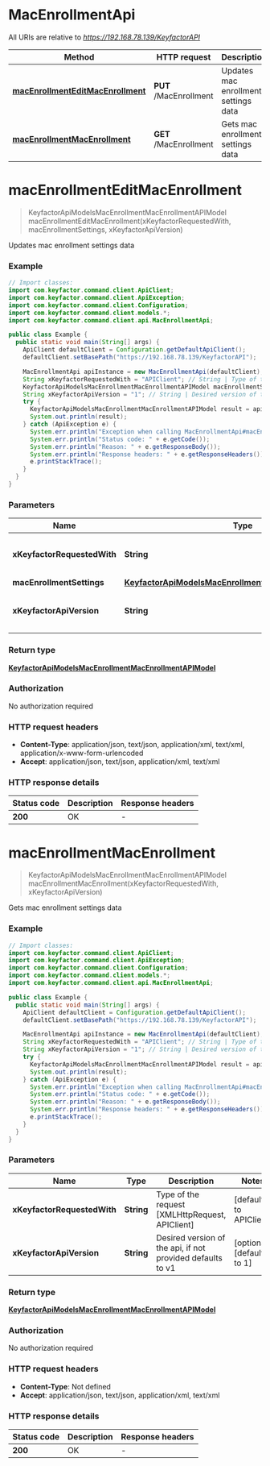 # MacEnrollmentApi

All URIs are relative to *https://192.168.78.139/KeyfactorAPI*

| Method | HTTP request | Description |
|------------- | ------------- | -------------|
| [**macEnrollmentEditMacEnrollment**](MacEnrollmentApi.md#macEnrollmentEditMacEnrollment) | **PUT** /MacEnrollment | Updates mac enrollment settings data |
| [**macEnrollmentMacEnrollment**](MacEnrollmentApi.md#macEnrollmentMacEnrollment) | **GET** /MacEnrollment | Gets mac enrollment settings data |


<a name="macEnrollmentEditMacEnrollment"></a>
# **macEnrollmentEditMacEnrollment**
> KeyfactorApiModelsMacEnrollmentMacEnrollmentAPIModel macEnrollmentEditMacEnrollment(xKeyfactorRequestedWith, macEnrollmentSettings, xKeyfactorApiVersion)

Updates mac enrollment settings data

### Example
```java
// Import classes:
import com.keyfactor.command.client.ApiClient;
import com.keyfactor.command.client.ApiException;
import com.keyfactor.command.client.Configuration;
import com.keyfactor.command.client.models.*;
import com.keyfactor.command.client.api.MacEnrollmentApi;

public class Example {
  public static void main(String[] args) {
    ApiClient defaultClient = Configuration.getDefaultApiClient();
    defaultClient.setBasePath("https://192.168.78.139/KeyfactorAPI");

    MacEnrollmentApi apiInstance = new MacEnrollmentApi(defaultClient);
    String xKeyfactorRequestedWith = "APIClient"; // String | Type of the request [XMLHttpRequest, APIClient]
    KeyfactorApiModelsMacEnrollmentMacEnrollmentAPIModel macEnrollmentSettings = new KeyfactorApiModelsMacEnrollmentMacEnrollmentAPIModel(); // KeyfactorApiModelsMacEnrollmentMacEnrollmentAPIModel | 
    String xKeyfactorApiVersion = "1"; // String | Desired version of the api, if not provided defaults to v1
    try {
      KeyfactorApiModelsMacEnrollmentMacEnrollmentAPIModel result = apiInstance.macEnrollmentEditMacEnrollment(xKeyfactorRequestedWith, macEnrollmentSettings, xKeyfactorApiVersion);
      System.out.println(result);
    } catch (ApiException e) {
      System.err.println("Exception when calling MacEnrollmentApi#macEnrollmentEditMacEnrollment");
      System.err.println("Status code: " + e.getCode());
      System.err.println("Reason: " + e.getResponseBody());
      System.err.println("Response headers: " + e.getResponseHeaders());
      e.printStackTrace();
    }
  }
}
```

### Parameters

| Name | Type | Description  | Notes |
|------------- | ------------- | ------------- | -------------|
| **xKeyfactorRequestedWith** | **String**| Type of the request [XMLHttpRequest, APIClient] | [default to APIClient] |
| **macEnrollmentSettings** | [**KeyfactorApiModelsMacEnrollmentMacEnrollmentAPIModel**](KeyfactorApiModelsMacEnrollmentMacEnrollmentAPIModel.md)|  | |
| **xKeyfactorApiVersion** | **String**| Desired version of the api, if not provided defaults to v1 | [optional] [default to 1] |

### Return type

[**KeyfactorApiModelsMacEnrollmentMacEnrollmentAPIModel**](KeyfactorApiModelsMacEnrollmentMacEnrollmentAPIModel.md)

### Authorization

No authorization required

### HTTP request headers

 - **Content-Type**: application/json, text/json, application/xml, text/xml, application/x-www-form-urlencoded
 - **Accept**: application/json, text/json, application/xml, text/xml

### HTTP response details
| Status code | Description | Response headers |
|-------------|-------------|------------------|
| **200** | OK |  -  |

<a name="macEnrollmentMacEnrollment"></a>
# **macEnrollmentMacEnrollment**
> KeyfactorApiModelsMacEnrollmentMacEnrollmentAPIModel macEnrollmentMacEnrollment(xKeyfactorRequestedWith, xKeyfactorApiVersion)

Gets mac enrollment settings data

### Example
```java
// Import classes:
import com.keyfactor.command.client.ApiClient;
import com.keyfactor.command.client.ApiException;
import com.keyfactor.command.client.Configuration;
import com.keyfactor.command.client.models.*;
import com.keyfactor.command.client.api.MacEnrollmentApi;

public class Example {
  public static void main(String[] args) {
    ApiClient defaultClient = Configuration.getDefaultApiClient();
    defaultClient.setBasePath("https://192.168.78.139/KeyfactorAPI");

    MacEnrollmentApi apiInstance = new MacEnrollmentApi(defaultClient);
    String xKeyfactorRequestedWith = "APIClient"; // String | Type of the request [XMLHttpRequest, APIClient]
    String xKeyfactorApiVersion = "1"; // String | Desired version of the api, if not provided defaults to v1
    try {
      KeyfactorApiModelsMacEnrollmentMacEnrollmentAPIModel result = apiInstance.macEnrollmentMacEnrollment(xKeyfactorRequestedWith, xKeyfactorApiVersion);
      System.out.println(result);
    } catch (ApiException e) {
      System.err.println("Exception when calling MacEnrollmentApi#macEnrollmentMacEnrollment");
      System.err.println("Status code: " + e.getCode());
      System.err.println("Reason: " + e.getResponseBody());
      System.err.println("Response headers: " + e.getResponseHeaders());
      e.printStackTrace();
    }
  }
}
```

### Parameters

| Name | Type | Description  | Notes |
|------------- | ------------- | ------------- | -------------|
| **xKeyfactorRequestedWith** | **String**| Type of the request [XMLHttpRequest, APIClient] | [default to APIClient] |
| **xKeyfactorApiVersion** | **String**| Desired version of the api, if not provided defaults to v1 | [optional] [default to 1] |

### Return type

[**KeyfactorApiModelsMacEnrollmentMacEnrollmentAPIModel**](KeyfactorApiModelsMacEnrollmentMacEnrollmentAPIModel.md)

### Authorization

No authorization required

### HTTP request headers

 - **Content-Type**: Not defined
 - **Accept**: application/json, text/json, application/xml, text/xml

### HTTP response details
| Status code | Description | Response headers |
|-------------|-------------|------------------|
| **200** | OK |  -  |

